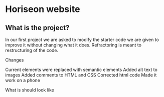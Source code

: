  
 # Horiseon website
 
 
##  What is the project?

 In our first project we are asked to modify the starter code we are given to improve it without changing what it does.
 Refractoring is meant to restructuring of the code. 

 Changes

Current elements were replaced with semantic elements
Added alt text to images
Added comments to HTML and CSS
Corrected html code
Made it work on a phone



What is should look like

<link rel="website" href="./assets/images/01-html-css-git-homework-demo.png">


